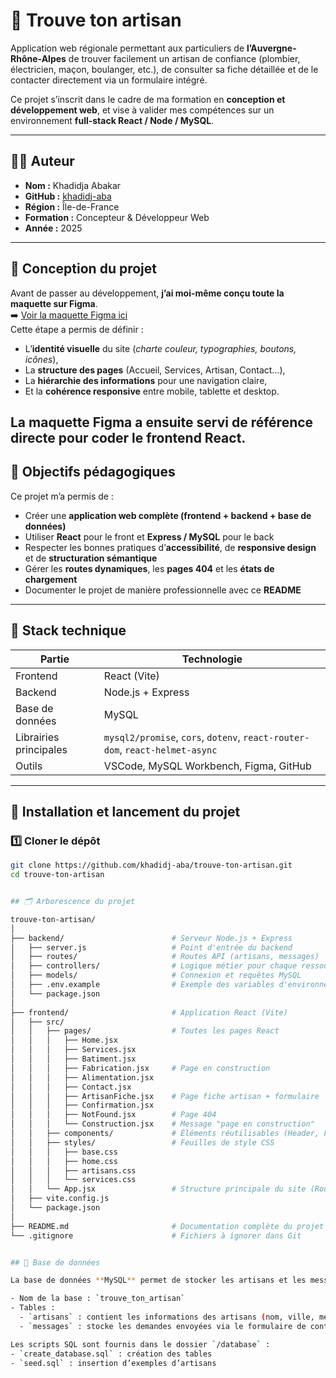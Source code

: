 # 🧰 Trouve ton artisan

Application web régionale permettant aux particuliers de **l’Auvergne-Rhône-Alpes** de trouver facilement un artisan de confiance (plombier, électricien, maçon, boulanger, etc.), de consulter sa fiche détaillée et de le contacter directement via un formulaire intégré.

Ce projet s’inscrit dans le cadre de ma formation en **conception et développement web**, et vise à valider mes compétences sur un environnement **full-stack React / Node / MySQL**.

---

## 👩‍💻 Auteur

- **Nom :** Khadidja Abakar  
- **GitHub :** [khadidj-aba](https://github.com/khadidj-aba)  
- **Région :** Île-de-France  
- **Formation :** Concepteur & Développeur Web  
- **Année :** 2025  

---

## 🎨 Conception du projet

Avant de passer au développement, **j’ai moi-même conçu toute la maquette sur Figma**.  
➡️ [Voir la maquette Figma ici](https://www.figma.com/proto/EsxRCxA18Av22J1LZNGlIG/Untitled?node-id=42-455&p=f&t=0dAhlKprndNWSseP-0&scaling=min-zoom&content-scaling=fixed&page-id=0%3A1&starting-point-node-id=42%3A455&show-proto-sidebar=1)  
Cette étape a permis de définir :

- L’**identité visuelle** du site (*charte couleur, typographies, boutons, icônes*),  
- La **structure des pages** (Accueil, Services, Artisan, Contact…),  
- La **hiérarchie des informations** pour une navigation claire,  
- Et la **cohérence responsive** entre mobile, tablette et desktop.  

La maquette Figma a ensuite servi de **référence directe** pour coder le frontend React.  
---

## 🎯 Objectifs pédagogiques

Ce projet m’a permis de :

- Créer une **application web complète (frontend + backend + base de données)**  
- Utiliser **React** pour le front et **Express / MySQL** pour le back  
- Respecter les bonnes pratiques d’**accessibilité**, de **responsive design** et de **structuration sémantique**  
- Gérer les **routes dynamiques**, les **pages 404** et les **états de chargement**  
- Documenter le projet de manière professionnelle avec ce **README**

---

## 🧱 Stack technique

| Partie | Technologie |
|--------|--------------|
| Frontend | React (Vite) |
| Backend | Node.js + Express |
| Base de données | MySQL |
| Librairies principales | `mysql2/promise`, `cors`, `dotenv`, `react-router-dom`, `react-helmet-async` |
| Outils | VSCode, MySQL Workbench, Figma, GitHub |

---

## 🚀 Installation et lancement du projet

### 1️⃣ Cloner le dépôt

```bash
git clone https://github.com/khadidj-aba/trouve-ton-artisan.git
cd trouve-ton-artisan


## 🗂 Arborescence du projet

trouve-ton-artisan/
│
├── backend/                        # Serveur Node.js + Express
│   ├── server.js                   # Point d'entrée du backend
│   ├── routes/                     # Routes API (artisans, messages)
│   ├── controllers/                # Logique métier pour chaque ressource
│   ├── models/                     # Connexion et requêtes MySQL
│   ├── .env.example                # Exemple des variables d'environnement
│   └── package.json
│
├── frontend/                       # Application React (Vite)
│   ├── src/
│   │   ├── pages/                  # Toutes les pages React
│   │   │   ├── Home.jsx
│   │   │   ├── Services.jsx
│   │   │   ├── Batiment.jsx
│   │   │   ├── Fabrication.jsx     # Page en construction
│   │   │   ├── Alimentation.jsx
│   │   │   ├── Contact.jsx
│   │   │   ├── ArtisanFiche.jsx    # Page fiche artisan + formulaire
│   │   │   ├── Confirmation.jsx
│   │   │   ├── NotFound.jsx        # Page 404
│   │   │   └── Construction.jsx    # Message "page en construction"
│   │   ├── components/             # Éléments réutilisables (Header, Footer, etc.)
│   │   ├── styles/                 # Feuilles de style CSS
│   │   │   ├── base.css
│   │   │   ├── home.css
│   │   │   ├── artisans.css
│   │   │   └── services.css
│   │   └── App.jsx                 # Structure principale du site (Router, Layout)
│   ├── vite.config.js
│   └── package.json
│
├── README.md                       # Documentation complète du projet
└── .gitignore                      # Fichiers à ignorer dans Git


## 🧩 Base de données

La base de données **MySQL** permet de stocker les artisans et les messages du formulaire de contact.

- Nom de la base : `trouve_ton_artisan`
- Tables :  
  - `artisans` : contient les informations des artisans (nom, ville, métier, note, contact).  
  - `messages` : stocke les demandes envoyées via le formulaire de contact.  

Les scripts SQL sont fournis dans le dossier `/database` :
- `create_database.sql` : création des tables
- `seed.sql` : insertion d’exemples d’artisans
